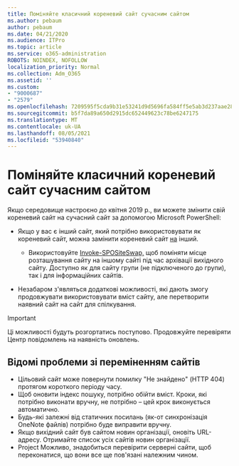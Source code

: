 ```yaml
---
title: Поміняйте класичний кореневий сайт сучасним сайтом
ms.author: pebaum
author: pebaum
ms.date: 04/21/2020
ms.audience: ITPro
ms.topic: article
ms.service: o365-administration
ROBOTS: NOINDEX, NOFOLLOW
localization_priority: Normal
ms.collection: Adm_O365
ms.assetid: ''
ms.custom:
- "9000687"
- "2579"
ms.openlocfilehash: 7209595f5cda9b31e53241d9d5696fa584ff5e5ab3d237aae28542bf7aec9398
ms.sourcegitcommit: b5f7da89a650d2915dc652449623c78be6247175
ms.translationtype: MT
ms.contentlocale: uk-UA
ms.lasthandoff: 08/05/2021
ms.locfileid: "53940840"
---
```

# <a name="swap-your-classic-root-site-with-a-modern-site"></a>Поміняйте класичний кореневий сайт сучасним сайтом

Якщо середовище настроєно до квітня 2019 р., ви можете змінити свій кореневий сайт на сучасний сайт за допомогою Microsoft PowerShell:

- Якщо у вас є інший сайт, який потрібно використовувати як кореневий сайт, можна замінити кореневий сайт [на](https://docs.microsoft.com/sharepoint/modern-root-site) інший. 
    - Використовуйте [Invoke-SPOSiteSwap,](https://docs.microsoft.com/powershell/module/sharepoint-online/invoke-spositeswap?view=sharepoint-ps) щоб поміняти місце розташування сайту на іншому сайті під час архівації вихідного сайту. Доступно як для сайту групи (не підключеного до групи), так і для інформаційних сайтів. 

- Незабаром з'являться додаткові можливості, які дають змогу продовжувати використовувати вміст сайту, але перетворити наявний сайт на сайт для спілкування. 
>[!Important]
>Ці можливості будуть розгортатись поступово. Продовжуйте перевіряти Центр повідомлень на наявність оновлень. 

## <a name="known-issues-with-swapping-sites"></a>Відомі проблеми зі переміненням сайтів

- Цільовий сайт може повернути помилку "Не знайдено" (HTTP 404) протягом короткого періоду часу.
- Щоб оновити індекс пошуку, потрібно обійти вміст. Кроки, які потрібно виконати вручну, не потрібно – цей крок виконується автоматично.
- Будь-які залежні від статичних посилань (як-от синхронізація OneNote файлів) потрібно буде виправити вручну.
- Якщо вихідний сайт був сайтом новин організації, оновіть URL-адресу. Отримайте список усіх сайтів новин організації.
- Project Можливо, знадобиться перевірити серверні сайти, щоб переконатися, що вони все ще пов'язані належним чином.
